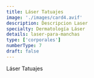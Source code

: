 ```yaml
---
title: Láser Tatuajes
image: './images/card4.avif'
description: Descripcion Laser
specialty: Dermatología Láser
details: laser-para-manchas
type: ['corporales']
numberType: 7
draft: false
---
```


Láser Tatuajes
